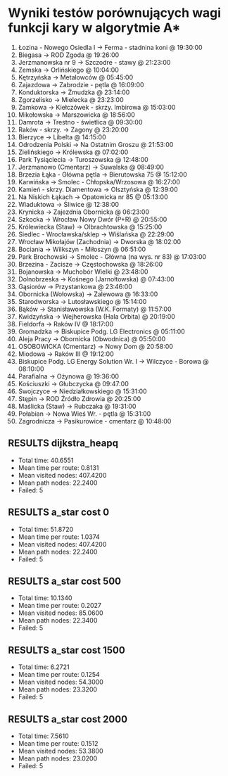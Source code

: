 # Wyniki testów porównujących wagi funkcji kary w algorytmie A*
1. Łozina - Nowego Osiedla I -> Ferma - stadnina koni @ 19:30:00
2. Biegasa -> ROD Zgoda @ 19:26:00
3. Jerzmanowska nr 9 -> Szczodre - stawy @ 21:23:00
4. Zemska -> Orlińskiego @ 10:04:00
5. Kętrzyńska -> Metalowców @ 05:45:00
6. Zajazdowa -> Zabrodzie - pętla @ 16:09:00
7. Konduktorska -> Żmudzka @ 23:14:00
8. Zgorzelisko -> Mielecka @ 23:23:00
9. Zamkowa -> Kiełczówek - skrzy. Imbirowa @ 15:03:00
10. Mikołowska -> Marszowicka @ 18:56:00
11. Damrota -> Trestno - świetlica @ 09:30:00
12. Raków - skrzy. -> Zagony @ 23:20:00
13. Bierzyce -> Libelta @ 14:15:00
14. Odrodzenia Polski -> Na Ostatnim Groszu @ 21:53:00
15. Zielińskiego -> Królewska @ 07:02:00
16. Park Tysiąclecia -> Turoszowska @ 12:48:00
17. Jerzmanowo (Cmentarz) -> Suwalska @ 08:49:00
18. Brzezia Łąka - Główna pętla -> Bierutowska 75 @ 15:12:00
19. Karwińska -> Smolec - Chłopska/Wrzosowa @ 16:27:00
20. Kamień - skrzy. Diamentowa -> Olsztyńska @ 12:39:00
21. Na Niskich Łąkach -> Opatowicka nr 85 @ 05:13:00
22. Wiaduktowa -> Śliwice @ 12:38:00
23. Krynicka -> Zajezdnia Obornicka @ 06:23:00
24. Szkocka -> Wrocław Nowy Dwór (P+R) @ 20:55:00
25. Królewiecka (Staw) -> Olbrachtowska @ 15:25:00
26. Siedlec - Wrocławska/sklep -> Wiślańska @ 22:29:00
27. Wrocław Mikołajów (Zachodnia) -> Dworska @ 18:02:00
28. Bociania -> Wilkszyn - Miłoszyn @ 06:51:00
29. Park Brochowski -> Smolec - Główna (na wys. nr 83) @ 17:03:00
30. Brzezina - Zacisze -> Częstochowska @ 18:26:00
31. Bojanowska -> Muchobór Wielki @ 23:48:00
32. Dolnobrzeska -> Kośnego (Jarnołtowska) @ 07:43:00
33. Gąsiorów -> Przystankowa @ 23:46:00
34. Obornicka (Wołowska) -> Zalewowa @ 16:33:00
35. Starodworska -> Lutosławskiego @ 15:14:00
36. Bąków -> Stanisławowska (W.K. Formaty) @ 11:57:00
37. Kwidzyńska -> Wejherowska (Hala Orbita) @ 20:19:00
38. Fieldorfa -> Raków IV @ 18:17:00
39. Gromadzka -> Biskupice Podg. LG Electronics @ 05:11:00
40. Aleja Pracy -> Obornicka (Obwodnica) @ 05:50:00
41. OSOBOWICKA (Cmentarz) -> Nowy Dom @ 20:58:00
42. Miodowa -> Raków III @ 19:12:00
43. Biskupice Podg. LG Energy Solution Wr. I -> Wilczyce - Borowa @ 08:10:00
44. Parafialna -> Ożynowa @ 19:36:00
45. Kościuszki -> Głubczycka @ 09:47:00
46. Swojczyce -> Niedziałkowskiego @ 15:31:00
47. Stępin -> ROD Źródło Zdrowia @ 20:25:00
48. Maślicka (Staw) -> Rubczaka @ 19:31:00
49. Połabian -> Nowa Wieś Wr. - pętla @ 15:31:00
50. Zagrodnicza -> Pasikurowice - cmentarz @ 10:48:00


## RESULTS dijkstra_heapq
- Total time: 40.6551
- Mean time per route: 0.8131
- Mean visited nodes: 407.4200
- Mean path nodes: 22.2400
- Failed: 5

## RESULTS a_star cost 0
- Total time: 51.8720
- Mean time per route: 1.0374
- Mean visited nodes: 407.4200
- Mean path nodes: 22.2400
- Failed: 5


## RESULTS a_star cost 500
- Total time: 10.1340
- Mean time per route: 0.2027
- Mean visited nodes: 85.0600
- Mean path nodes: 22.3400
- Failed: 5

##  RESULTS a_star cost 1500
- Total time: 6.2721
- Mean time per route: 0.1254
- Mean visited nodes: 54.3000
- Mean path nodes: 23.3200
- Failed: 5


## RESULTS a_star cost 2000
- Total time: 7.5610
- Mean time per route: 0.1512
- Mean visited nodes: 53.3800
- Mean path nodes: 23.0200
- Failed: 5